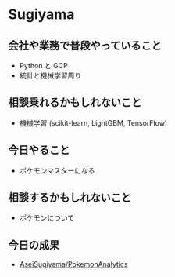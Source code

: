 # Sugiyama

## 会社や業務で普段やっていること

- Python と GCP
- 統計と機械学習周り

## 相談乗れるかもしれないこと

- 機械学習 (scikit-learn, LightGBM, TensorFlow)

## 今日やること

- ポケモンマスターになる

## 相談するかもしれないこと

- ポケモンについて

## 今日の成果

- [AseiSugiyama/PokemonAnalytics](https://github.com/AseiSugiyama/PokemonAnalytics)
